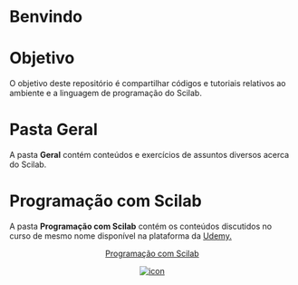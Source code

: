 # Benvindo

# Objetivo
 O objetivo deste repositório é compartilhar códigos e tutoriais relativos ao ambiente e a linguagem de programação do Scilab.
 
# Pasta Geral
 <p>A pasta <b>Geral</b> contém conteúdos e exercícios de assuntos diversos acerca do Scilab.
	
# Programação com Scilab 
<p>A pasta <b>Programação com Scilab</b> contém os conteúdos discutidos no curso de mesmo nome disponível na plataforma da
	<a target='new' href="https://click.linksynergy.com/fs-bin/click?id=MaufOVPBmz4&offerid=507388.12908&type=3&subid=0"> Udemy.</a><img border="0" width="1" alt="" height="1" src="https://ad.linksynergy.com/fs-bin/show?id=MaufOVPBmz4&bids=507388.12908&type=3&subid=0" >
<center><a href="https://www.udemy.com/course/aprenda-programacao-de-computadores-com-o-scilab/?referralCode=66378AFA4F4448BA427F" target="new"><p>
	Programação com Scilab
	</p><img alt="icon" border="0" src="https://img-a.udemycdn.com/course/240x135/757788_5249_19.jpg"></a></center>

